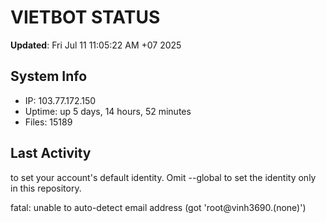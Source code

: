 # VIETBOT STATUS
**Updated**: Fri Jul 11 11:05:22 AM +07 2025

## System Info
- IP: 103.77.172.150
- Uptime: up 5 days, 14 hours, 52 minutes
- Files: 15189

## Last Activity

to set your account's default identity.
Omit --global to set the identity only in this repository.

fatal: unable to auto-detect email address (got 'root@vinh3690.(none)')
